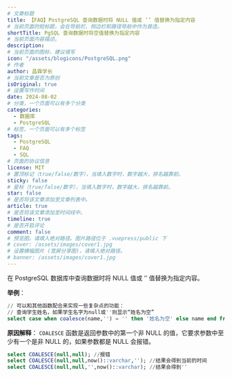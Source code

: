 ```yaml
---
# 文章标题
title: 【FAQ】PostgreSQL 查询数据时将 NULL 值或 ‘’ 值替换为指定内容
# 当前页面的短标题，会在导航栏、侧边栏和路径导航中作为首选。
shortTitle: PgSQL 查询数据时将空值替换为指定内容
# 当前页面内容描述。
description: 
# 当前页面的图标，建议填写
icon: "/assets/blogicons/PostgreSQL.png"
# 作者
author: 昌霖学长
# 当前文章是否为原创
isOriginal: true
# 设置写作时间
date: 2024-08-02
# 分类，一个页面可以有多个分类
categories: 
  - 数据库
  - PostgreSQL
# 标签，一个页面可以有多个标签
tags: 
  - PostgreSQL
  - FAQ
  - SQL
# 页面的协议信息
license: MIT
# 置顶标记（true/false/数字），当填入数字时，数字越大，排名越靠前。
sticky: false
# 星标（true/false/数字），当填入数字时，数字越大，排名越靠前。
star: false
# 是否将该文章添加至文章列表中。
article: true
# 是否将该文章添加至时间线中。
timeline: true
# 是否开启评论
comment: false
# 预览图。请填入绝对路径。图片路径位于 .vuepress/public 下
# cover: /assets/images/cover1.jpg
# 设置横幅图片 (宽屏分享图)，请填入绝对路径。
# banner: /assets/images/cover1.jpg
---
```


在 PostgreSQL 数据库中查询数据时将 NULL 值或 ’’ 值替换为指定内容。

**举例**：

```sql
// 可以和其他函数配合来实现一些复杂点的功能：
// 查询学生姓名，如果学生名字为null或''则显示“姓名为空”
select case when coalesce(name,'') = '' then '姓名为空' else name end from student;
```

**原因解释**：
`COALESCE` 函数是返回参数中的第一个非 NULL 的值，它要求参数中至少有一个是非 NULL 的，如果参数都是 NULL 会报错。

```sql
select COALESCE(null,null); //报错
select COALESCE(null,null,now()::varchar,''); //结果会得到当前的时间
select COALESCE(null,null,'',now()::varchar); //结果会得到''
```
